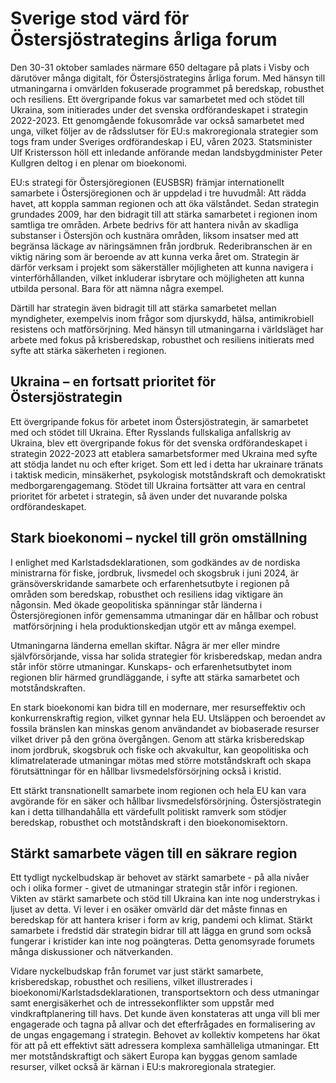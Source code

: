 # Sverige stod värd för Östersjöstrategins årliga forum

Den 30\-31 oktober samlades närmare 650 deltagare på plats i Visby och därutöver många digitalt, för Östersjöstrategins årliga forum. Med hänsyn till utmaningarna i omvärlden fokuserade programmet på beredskap, robusthet och resiliens. Ett övergripande fokus var samarbetet med och stödet till Ukraina, som initierades under det svenska ordförandeskapet i strategin 2022\-2023\. Ett genomgående fokusområde var också samarbetet med unga, vilket följer av de rådsslutser för EU:s makroregionala strategier som togs fram under Sveriges ordförandeskap i EU, våren 2023\. Statsminister Ulf Kristersson höll ett inledande anförande medan landsbygdminister Peter Kullgren deltog i en plenar om bioekonomi.


EU:s strategi för Östersjöregionen (EUSBSR) främjar internationellt samarbete i Östersjöregionen och är uppdelad i tre huvudmål: Att rädda havet, att koppla samman regionen och att öka välståndet. Sedan strategin grundades 2009, har den bidragit till att stärka samarbetet i regionen inom samtliga tre områden. Arbete bedrivs för att hantera nivån av skadliga substanser i Östersjön och kustnära områden, liksom insatser med att begränsa läckage av näringsämnen från jordbruk. Rederibranschen är en viktig näring som är beroende av att kunna verka året om. Strategin är därför verksam i projekt som säkerställer möjligheten att kunna navigera i vinterförhållanden, vilket inkluderar isbrytare och möjligheten att kunna utbilda personal. Bara för att nämna några exempel.

Därtill har strategin även bidragit till att stärka samarbetet mellan myndigheter, exempelvis inom frågor som djurskydd, hälsa, antimikrobiell resistens och matförsörjning. Med hänsyn till utmaningarna i världsläget har arbete med fokus på krisberedskap, robusthet och resiliens initierats med syfte att stärka säkerheten i regionen.

## Ukraina – en fortsatt prioritet för Östersjöstrategin

Ett övergripande fokus för arbetet inom Östersjöstrategin, är samarbetet med och stödet till Ukraina. Efter Rysslands fullskaliga anfallskrig av Ukraina, blev ett övergripande fokus för det svenska ordförandeskapet i strategin 2022\-2023 att etablera samarbetsformer med Ukraina med syfte att stödja landet nu och efter kriget. Som ett led i detta har ukrainare tränats i taktisk medicin, minsäkerhet, psykologisk motståndskraft och demokratiskt medborgarengagemang. Stödet till Ukraina fortsätter att vara en central prioritet för arbetet i strategin, så även under det nuvarande polska ordförandeskapet.

## Stark bioekonomi – nyckel till grön omställning

I enlighet med Karlstadsdeklarationen, som godkändes av de nordiska ministrarna för fiske, jordbruk, livsmedel och skogsbruk i juni 2024, är gränsöverskridande samarbete och erfarenhetsutbyte i regionen på områden som beredskap, robusthet och resiliens idag viktigare än någonsin. Med ökade geopolitiska spänningar står länderna i Östersjöregionen inför gemensamma utmaningar där en hållbar och robust  matförsörjning i hela produktionskedjan utgör ett av många exempel.

Utmaningarna länderna emellan skiftar. Några är mer eller mindre självförsörjande, vissa har solida strategier för krisberedskap, medan andra står inför större utmaningar. Kunskaps\- och erfarenhetsutbytet inom regionen blir härmed grundläggande, i syfte att stärka samarbetet och motståndskraften.

En stark bioekonomi kan bidra till en modernare, mer resurseffektiv och konkurrenskraftig region, vilket gynnar hela EU. Utsläppen och beroendet av fossila bränslen kan minskas genom användandet av biobaserade resurser vilket driver på den gröna övergången. Genom att stärka krisberedskap inom jordbruk, skogsbruk och fiske och akvakultur, kan geopolitiska och klimatrelaterade utmaningar mötas med större motståndskraft och skapa förutsättningar för en hållbar livsmedelsförsörjning också i kristid.

Ett stärkt transnationellt samarbete inom regionen och hela EU kan vara avgörande för en säker och hållbar livsmedelsförsörjning. Östersjöstrategin kan i detta tillhandahålla ett värdefullt politiskt ramverk som stödjer beredskap, robusthet och motståndskraft i den bioekonomisektorn.

## Stärkt samarbete vägen till en säkrare region

Ett tydligt nyckelbudskap är behovet av stärkt samarbete \- på alla nivåer och i olika former \- givet de utmaningar strategin står inför i regionen. Vikten av stärkt samarbete och stöd till Ukraina kan inte nog understrykas i ljuset av detta. Vi lever i en osäker omvärld där det måste finnas en beredskap för att hantera kriser i form av krig, pandemi och klimat. Stärkt samarbete i fredstid där strategin bidrar till att lägga en grund som också fungerar i kristider kan inte nog poängteras. Detta genomsyrade forumets många diskussioner och nätverkanden.

Vidare nyckelbudskap från forumet var just stärkt samarbete, krisberedskap, robusthet och resiliens, vilket illustrerades i bioekonomi/Karlstadsdeklarationen, transportsektorn och dess utmaningar samt energisäkerhet och de intressekonflikter som uppstår med vindkraftplanering till havs. Det kunde även konstateras att unga vill bli mer engagerade och tagna på allvar och det efterfrågades en formalisering av de ungas engagemang i strategin. Behovet av kollektiv kompetens har ökat för att på ett effektivt sätt adressera komplexa samhälleliga utmaningar. Ett mer motståndskraftigt och säkert Europa kan byggas genom samlade resurser, vilket också är kärnan i EU:s makroregionala strategier.
